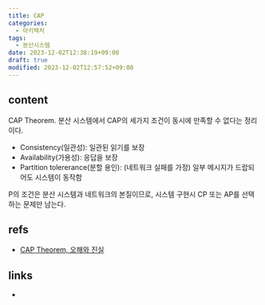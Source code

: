 ```yaml
---
title: CAP
categories:
  - 아키텍처
tags:
  - 분산시스템
date: 2023-12-02T12:38:19+09:00
draft: true
modified: 2023-12-02T12:57:52+09:00
---
```


## content
CAP Theorem. 분산 시스템에서 CAP의 세가지 조건이 동시에 만족할 수 없다는 정리이다.
- Consistency(일관성): 일관된 읽기를 보장
- Availability(가용성): 응답을 보장
- Partition tolererance(분할 용인): (네트워크 실패를 가정) 일부 메시지가 드랍되어도 시스템이 동작함

P의 조건은 분산 시스템과 네트워크의 본질이므로, 시스템 구현시 CP 또는 AP를 선택하는 문제만 남는다.


## refs
- [CAP Theorem, 오해와 진실](http://eincs.com/2013/07/misleading-and-truth-of-cap-theorem/)


## links
- 
